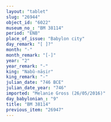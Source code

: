 ```yaml
---
layout: "tablet"
slug: "26944"
object_id: "6022"
museum_no_: "BM 38114"
period: "ENB"
place_of_issue: "Babylon city"
day_remark: "[ ]?"
month: "-"
month_remark: "[-]"
year: "2"
year_remark: "-"
king: "Nabû-nāṣir"
king_remark: "-"
julian_date: "746 BCE"
julian_date_year: "746"
imported: "Melanie Gross (26/05/2016)"
day_babylonian_: "9"
title: "BM 38114"
previous_item: "26947"
---
```

